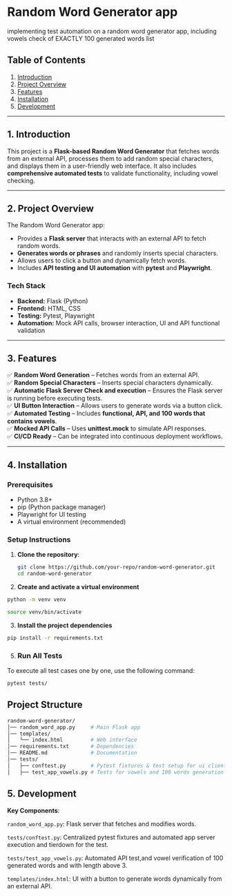 # **Random Word Generator app**
implementing test automation on a random word generator app, including vowels check of EXACTLY 100 generated words list

## **Table of Contents**
1. [Introduction](#introduction)  
2. [Project Overview](#project-overview)  
3. [Features](#features)  
4. [Installation](#installation)    
5. [Development](#development)  
  
---

## **1. Introduction**
This project is a **Flask-based Random Word Generator** that fetches words from an external API, processes them to add random special characters, and displays them in a user-friendly web interface. It also includes **comprehensive automated tests** to validate functionality, including vowel checking.

---

## **2. Project Overview**
The Random Word Generator app:
- Provides a **Flask server** that interacts with an external API to fetch random words.
- **Generates words or phrases** and randomly inserts special characters.
- Allows users to click a button and dynamically fetch words.
- Includes **API testing and UI automation** with **pytest** and **Playwright**.

### **Tech Stack**
- **Backend:** Flask (Python)
- **Frontend:** HTML, CSS
- **Testing:** Pytest, Playwright
- **Automation:** Mock API calls, browser interaction, UI and API functional validation

---

## **3. Features**
✅ **Random Word Generation** – Fetches words from an external API.  
✅ **Random Special Characters** – Inserts special characters dynamically.  
✅ **Automatic Flask Server Check and execution** – Ensures the Flask server is running before executing tests.  
✅ **UI Button Interaction** – Allows users to generate words via a button click.  
✅ **Automated Testing** – Includes **functional, API, and 100 words that contains vowels**.  
✅ **Mocked API Calls** – Uses **unittest.mock** to simulate API responses.  
✅ **CI/CD Ready** – Can be integrated into continuous deployment workflows.  

---

## **4. Installation**
### **Prerequisites**
- Python 3.8+
- pip (Python package manager)
- Playwright for UI testing
- A virtual environment (recommended)

### **Setup Instructions**
1. **Clone the repository**:
   ```bash
   git clone https://github.com/your-repo/random-word-generator.git
   cd random-word-generator 
   ```

2. **Create and activate a virtual environment** 
```bash
python -m venv venv 

source venv/bin/activate
```

3. **Install the project dependencies**
```bash
pip install -r requirements.txt
```

5. ### **Run All Tests**
To execute all test cases one by one, use the following command:
```bash
pytest tests/

```
## Project Structure

```bash
random-word-generator/
│── random_word_app.py     # Main Flask app
│── templates/
│   └── index.html         # Web interface
│── requirements.txt       # Dependencies
│── README.md              # Documentation
│── tests/
│   ├── conftest.py        # Pytest fixtures & test setup for ui client, api and for automated server startup
│   ├── test_app_vowels.py # Tests for vowels and 100 words generation
```

## **5. Development**
**Key Components**:

``` random_word_app.py ```: Flask server that fetches and modifies words. 

```tests/conftest.py```: Centralized pytest fixtures and automated app server execution and tierdown for the test.

```tests/test_app_vowels.py```: Automated API test,and vowel verification of 100 generated words and with length above 3.

```templates/index.html```: UI with a button to generate words dynamically from an external API.

